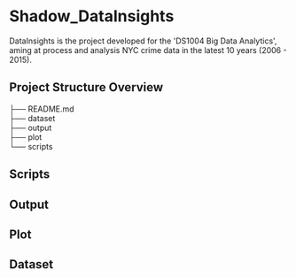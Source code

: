 # Shadow_DataInsights
DataInsights is the project developed for the 'DS1004 Big Data Analytics', aming at process and analysis NYC crime data in the latest 10 years (2006 - 2015).

## Project Structure Overview

├── README.md   
├── dataset   
├── output   
├── plot   
└── scripts   

## Scripts

## Output

## Plot

## Dataset